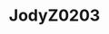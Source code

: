 ---
title: JodyZ0203
github: https://github.com/JodyZ0203
mode: light
transition: 3s
archetype:
- Minimalistic
---